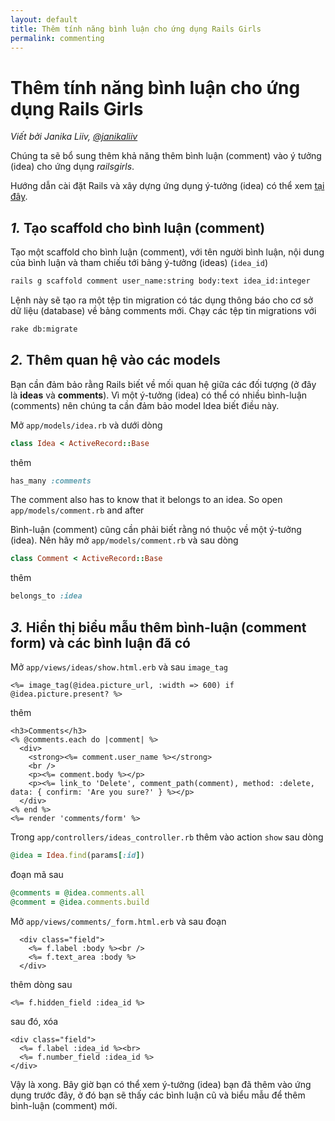 ```yaml
---
layout: default
title: Thêm tính năng bình luận cho ứng dụng Rails Girls
permalink: commenting
---
```


# Thêm tính năng bình luận cho ứng dụng Rails Girls

*Viết bởi Janika Liiv, [@janikaliiv](https://twitter.com/janikaliiv)*

Chúng ta sẽ bổ sung thêm khả năng thêm bình luận (comment) vào ý tưởng (idea) cho ứng dụng *railsgirls*.

Hướng dẫn cài đặt Rails và xây dựng ứng dụng ý-tưởng (idea) có thể xem [tại đây](/app).

## *1.* Tạo scaffold cho bình luận (comment)

Tạo một scaffold cho bình luận (comment), với tên người bình luận, nội dung của bình luận và tham chiếu tới bảng ý-tưởng (ideas) (`idea_id`)

```sh
rails g scaffold comment user_name:string body:text idea_id:integer
```

Lệnh này sẽ tạo ra một tệp tin migration có tác dụng thông báo cho cơ sở dữ liệu (database) về bảng comments mới. Chạy các tệp tin migrations với

```sh
rake db:migrate
```

## *2.* Thêm quan hệ vào các models

Bạn cần đảm bảo rằng Rails biết về mối quan hệ giữa các đối tượng (ở đây là **ideas** và **comments**). Vì một ý-tưởng (idea) có thể có nhiều bình-luận (comments) nên chúng ta cần đảm bảo model Idea biết điều này.

Mở `app/models/idea.rb` và dưới dòng

```ruby
class Idea < ActiveRecord::Base
```

thêm

```ruby
has_many :comments
```

The comment also has to know that it belongs to an idea. So open `app/models/comment.rb` and after

Bình-luận (comment) cũng cần phải biết rằng nó thuộc về một ý-tưởng (idea). Nên hãy mở `app/models/comment.rb` và sau dòng

```ruby
class Comment < ActiveRecord::Base
```

thêm

```ruby
belongs_to :idea
```

## *3.* Hiển thị biểu mẫu thêm bình-luận (comment form) và các bình luận đã có

Mở `app/views/ideas/show.html.erb` và sau `image_tag`

```erb
<%= image_tag(@idea.picture_url, :width => 600) if @idea.picture.present? %>
```

thêm

```erb
<h3>Comments</h3>
<% @comments.each do |comment| %>
  <div>
    <strong><%= comment.user_name %></strong>
    <br />
    <p><%= comment.body %></p>
    <p><%= link_to 'Delete', comment_path(comment), method: :delete, data: { confirm: 'Are you sure?' } %></p>
  </div>
<% end %>
<%= render 'comments/form' %>
```

Trong `app/controllers/ideas_controller.rb` thêm vào action `show` sau dòng

```ruby
@idea = Idea.find(params[:id])
```

đoạn mã sau

```ruby
@comments = @idea.comments.all
@comment = @idea.comments.build
```

Mở `app/views/comments/_form.html.erb` và sau đoạn

```erb
  <div class="field">
    <%= f.label :body %><br />
    <%= f.text_area :body %>
  </div>
```

thêm dòng sau

```erb
<%= f.hidden_field :idea_id %>
```

sau đó, xóa

```erb
<div class="field">
  <%= f.label :idea_id %><br>
  <%= f.number_field :idea_id %>
</div>
```

Vậy là xong. Bây giờ bạn có thể xem ý-tưởng (idea) bạn đã thêm vào ứng dụng trước đây, ở đó bạn sẽ thấy các bình luận cũ và biểu mẫu để thêm bình-luận (comment) mới.
